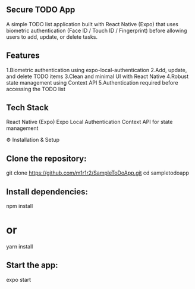 ## Secure TODO App
A simple TODO list application built with React Native (Expo) that uses biometric authentication (Face ID / Touch ID / Fingerprint) before allowing users to add, update, or delete tasks.


## Features
1.Biometric authentication using expo-local-authentication
2.Add, update, and delete TODO items
3.Clean and minimal UI with React Native
4.Robust state management using Context API
5.Authentication required before accessing the TODO list

## Tech Stack
React Native (Expo)
Expo Local Authentication
Context API for state management

⚙️ Installation & Setup

## Clone the repository:
git clone https://github.com/m1r1r2/SampleToDoApp.git
cd sampletodoapp


## Install dependencies:
npm install
# or
yarn install


## Start the app:
expo start

